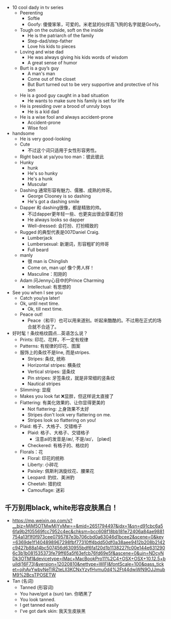    
* 10 cool dady in tv series  
	* Peerenting  
		* Softie  
		* Goofy: 傻傻笨笨，可爱的。米老鼠的伙伴高飞狗的名字就是Goofy。  
	* Tough on the outside, soft on the inside  
		* He is the patriarch of the family  
		* Step-dad/step-father  
		* Love his kids to pieces  
	* Loving and wise dad  
		* He was always giving his kids words of wisdom  
		* A great sense of humor  
	* Burt is a guy’s guy  
		* A man's man  
		* Come out of the closet  
		* But Burt turned out to be very supportive and protective of his son  
	* He is a good guy caught in a bad situation  
		* He wants to make sure his family is set for life  
	* He is presiding over a brood of unruly boys  
		* He is a kid dad  
	* He is a wise fool and always accident-prone  
		* Accident-prone  
		* Wise fool  
* handsome  
	* He is very good-looking  
	* Cute  
		* 不过这个词只适用于女性形容男性。  
	* Right back at ya/you too man：彼此彼此  
	* Hunky  
		* hunk  
		* He's so hunky  
		* He's a hunk  
		* Muscular  
	* Dashing 通常形容有魅力、儒雅、成熟的帅哥。
		* George Clooney is so dashing
		* He's got a dashing smile
	* Dapper 和 dashing很像，都是精致的帅。
		* 不过dapper更年轻一些、也更突出很会穿着打扮
		* He always looks so dapper
		* Well-dressed: 会打扮、打扮精致的
	* Rugged 的典型代表是007Daniel Craig.
		* Lumberjack
		* Lumbersexual: 新潮词，形容粗旷的帅哥
		* Full beard
	* manly
		* 很 man is Chinglish 
		* Come on, man up! 像个男人样！
		* Masculine：阳刚的
	* Adam 问Jenny心目中的Prince Charming 
		* Intellectual: 有思想的 
* See you when I see you
	* Catch you/ya later! 
	* Ok, until next time.
		* Ok, till next time.
	* Peace out!
		* Peace（和平）也可以用来道别。听起来酷酷的。不过用在正式的场合就不合适了。
* 好时髦！条纹格纹圆点...英语怎么说？
	* Prints: 印花、花样，不一定有规律
	* Patterns: 有规律的印花、图案
	* 服饰上的条纹不是line, 而是stripes. 
		* Stripes: 条纹, 统称
		* Horizontal stripes: 横条纹
		* Vertical stripes: 竖条纹
		* Pin stripes: 牙签条纹，就是非常细的竖条纹
		* Nautical stripes
	* Slimming: 显瘦
	* Makes you look fat ❌显胖，但这样说太直接了
	* Flattering: 有美化效果的、让你显得更美的
		* Not flattering: 上身效果不太好
		* Stripes don't look very flattering on me.
		* Stripes look so flattering on you!
	* Plaid: 格子、大格子、交错格子
		* Plaid: 格子、大格子、交错格子
			* 注意ai的发音是/æ/, 不是/aɪ/， [plæd]
		* Checkered: 有格子的、格纹的
	* Florals：花
		* Floral: 印花的统称
		* Liberty: 小碎花
		* Paisley: 佩斯利涡旋纹花、腰果花
		* Leopard: 豹纹、美洲豹
		* Cheetah: 猎豹纹
		* Camouflage: 迷彩
## 千万别用black, white形容皮肤黑白！
* https://mp.weixin.qq.com/s?__biz=MjM5OTMwMjYyMw==&mid=2651794497&idx=1&sn=d91cbc6a56fa9b2f05569fcc7952c4ec&chksm=bcc608f18bb181e72406a84ae9881754a13f1f0f973cee0795787e3b706cbd0a63046d1bcee2&scene=0&key=6369de1f1404898967298fbf77310ff4bdd50df0a38aee9412b208b2142c9427b88a14bc507456d630955bdf6fa120d1b1138227fc00e144e6312906c3b1b081535373fe79ff65a5f63efcb76fd69e5f&ascene=0&uin=NDcyNDk3OTM1&devicetype=iMac+MacBookPro11%2C4+OSX+OSX+10.12.5+build(16F73)&version=12020810&nettype=WIFI&fontScale=100&pass_ticket=ojhAvYwbvNeTIRZteLIl3KCNxYzyfHvmu0d4%2Ft44dwiWN9OJJmubM9%2BcsTPOSETW
* Tan (名词)
	* Tanned (形容词)
	* You have/got a (sun) tan. 你晒黑了
	* You look tanned.
	* I get tanned easily 
	* I've got dark skin: 我天生皮肤黑


